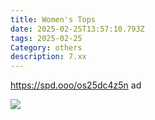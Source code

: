 ```yaml
---
title: Women's Tops
date: 2025-02-25T13:57:10.793Z
tags: 2025-02-25
Category: others
description: 7.xx
---
```

https://spd.ooo/os25dc4z5n  ad



![](https://m.media-amazon.com/images/I/81H8RKQ0zkL._AC_SY741_.jpg)

<!--EndFragment-->